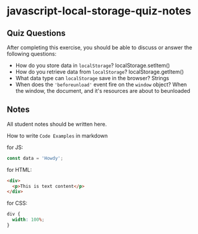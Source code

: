 # javascript-local-storage-quiz-notes

## Quiz Questions

After completing this exercise, you should be able to discuss or answer the following questions:

- How do you store data in `localStorage`?
  localStorage.setItem()
- How do you retrieve data from `localStorage`?
  localStorage.getItem()
- What data type can `localStorage` save in the browser?
  Strings
- When does the `'beforeunload'` event fire on the `window` object?
  When the window, the document, and it's resources are about to beunloaded

## Notes

All student notes should be written here.

How to write `Code Examples` in markdown

for JS:

```javascript
const data = 'Howdy';
```

for HTML:

```html
<div>
  <p>This is text content</p>
</div>
```

for CSS:

```css
div {
  width: 100%;
}
```
